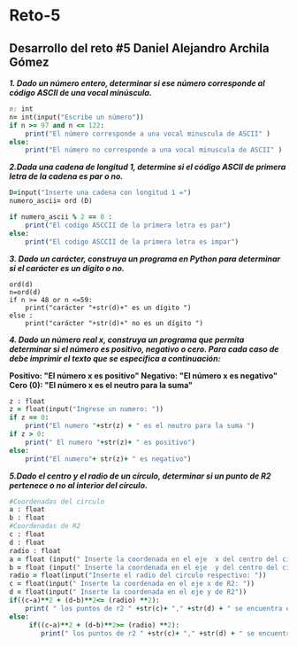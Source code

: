 # Reto-5
## Desarrollo del reto #5 Daniel Alejandro Archila Gómez




***1. Dado un número entero, determinar si ese número corresponde al código ASCII de una vocal minúscula.***

```ruby
n: int
n= int(input("Escribe un número"))
if n >= 97 and n <= 122:
    print("El número corresponde a una vocal minuscula de ASCII" )
else:
    print("El número no corresponde a una vocal minuscula de ASCII" )
```



***2.Dada una cadena de longitud 1, determine si el código ASCII de primera letra de la cadena es par o no.***


```ruby
D=input("Inserte una cadena con longitud 1 =")
numero_ascii= ord (D)

if numero_ascii % 2 == 0 :
    print("El codigo ASCCII de la primera letra es par")
else:
    print("El codigo ASCCII de la primera letra es impar")
```



***3. Dado un carácter, construya un programa en Python para determinar si el carácter es un dígito o no.***



```d=input("Ingrese un carácter")
ord(d)
n=ord(d)
if n >= 48 or n <=59:
    print("carácter "+str(d)+" es un dígito ")
else :
    print("carácter "+str(d)+" no es un dígito ")
```




***4. Dado un número real x, construya un programa que permita determinar si el número es positivo, negativo o cero. Para cada caso de debe imprimir el texto que se especifica a continuación:***


**Positivo: "El número x es positivo" Negativo: "El número x es negativo" Cero (0): "El número x es el neutro para la suma"**

```ruby
z : float
z = float(input("Ingrese un numero: "))
if z == 0:
    print("El numero "+str(z) + " es el neutro para la suma ")
if z > 0:
    print(" El numero "+str(z)+ " es positivo")
else:
    print("El numero"+ str(z)+ " es negativo")
```



***5.Dado el centro y el radio de un círculo, determinar si un punto de R2 pertenece o no al interior del círculo.***


```ruby
#Coordenadas del circulo
a : float
b : float
#Coordenadas de R2
c : float
d : float 
radio : float 
a = float (input(" Inserte la coordenada en el eje  x del centro del circulo: "))
b = float (input(" Inserte la coordenada en el eje  y del centro del circulo: "))
radio = float(input("Inserte el radio del circulo respectivo: "))
c = float(input(" Inserte la coordenada en el eje x de R2: "))
d = float(input(" Inserte la coordenada en el eje y de R2"))
if((c-a)**2 + (d-b)**2<= (radio) **2):
    print( " los puntos de r2 " +str(c)+ "," +str(d) + " se encuentra en el circulo")  
else: 
     if((c-a)**2 + (d-b)**2>= (radio) **2):
        print(" los puntos de r2 " +str(c)+ "," +str(d) + " se encuentra en el circulo")
```

